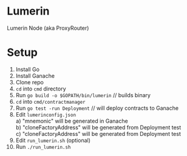 # Lumerin

Lumerin Node (aka ProxyRouter)

# Setup
1. Install Go
2. Install Ganache
3. Clone repo
4. `cd` into `cmd` directory
5. Run `go build -o $GOPATH/bin/lumerin` // builds binary
6. `cd` into `cmd/contractmanager`
7. Run `go test -run Deployment` // will deploy contracts to Ganache
8. Edit `lumerinconfig.json`<br/>
    a) "mnemonic" will be generated in Ganache<br/>
    b) "cloneFactoryAddress" will be generated from Deployment test<br/>
    c) "cloneFactoryAddress" will be generated from Deployment test<br/>
9. Edit `run_lumerin.sh` (optional)
10. Run `./run_lumerin.sh`
